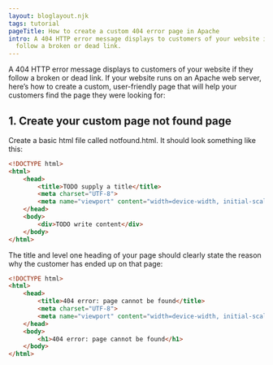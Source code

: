 ```yaml
---
layout: bloglayout.njk
tags: tutorial
pageTitle: How to create a custom 404 error page in Apache
intro: A 404 HTTP error message displays to customers of your website if they
  follow a broken or dead link.
---
```

A 404 HTTP error message displays to customers of your website if they follow a broken or dead link. If your website runs on an Apache web server, here’s how to create a custom, user-friendly page that will help your customers find the page they were looking for:

## 1. Create your custom page not found page

Create a basic html file called notfound.html. It should look something like this:

```html
<!DOCTYPE html>
<html>
    <head>
        <title>TODO supply a title</title>
        <meta charset="UTF-8">
        <meta name="viewport" content="width=device-width, initial-scale=1.0">
    </head>
    <body>
        <div>TODO write content</div>
    </body>
</html>
```

The title and level one heading of your page should clearly state the reason why the customer has ended up on that page:

```html
<!DOCTYPE html>
<html>
    <head>
        <title>404 error: page cannot be found</title>
        <meta charset="UTF-8">
        <meta name="viewport" content="width=device-width, initial-scale=1.0">
    </head>
    <body>
        <h1>404 error: page cannot be found</h1>
    </body>
</html>
```